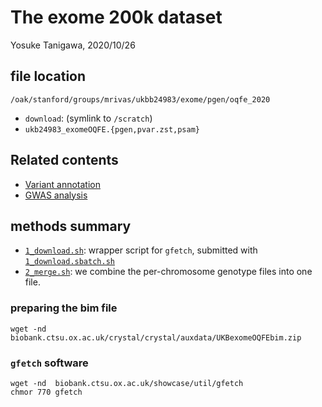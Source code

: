 # The exome 200k dataset

Yosuke Tanigawa, 2020/10/26

## file location

`/oak/stanford/groups/mrivas/ukbb24983/exome/pgen/oqfe_2020`

- `download`: (symlink to `/scratch`)
- `ukb24983_exomeOQFE.{pgen,pvar.zst,psam}`

## Related contents

- [Variant annotation](/17_annotation/20201025_exome_oqfe_2020)
- [GWAS analysis](/04_gwas/extras/20201026_exome_gwas_parallel)

## methods summary

- [`1_download.sh`](1_download.sh): wrapper script for `gfetch`, submitted with [`1_download.sbatch.sh`](1_download.sbatch.sh)
- [`2_merge.sh`](2_merge.sh): we combine the per-chromosome genotype files into one file.

### preparing the bim file

```
wget -nd  biobank.ctsu.ox.ac.uk/crystal/crystal/auxdata/UKBexomeOQFEbim.zip
```

### `gfetch` software

```
wget -nd  biobank.ctsu.ox.ac.uk/showcase/util/gfetch
chmor 770 gfetch
```

